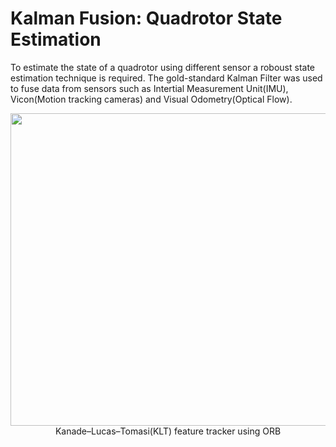 # Kalman Fusion: Quadrotor State Estimation
To estimate the state of a quadrotor using different sensor a roboust state estimation technique is required. The gold-standard Kalman Filter was used to fuse data from sensors such as Intertial Measurement Unit(IMU), Vicon(Motion tracking cameras) and Visual Odometry(Optical Flow).

<p align="center">
  <img src ='assets/KLT_tracker_ORB.gif' width="1000" height="500" >
  Kanade–Lucas–Tomasi(KLT) feature tracker using ORB
</p>
